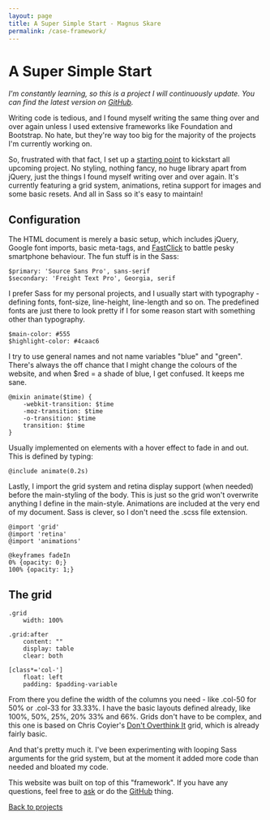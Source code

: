 ```yaml
---
layout: page
title: A Super Simple Start - Magnus Skare
permalink: /case-framework/
---
```


A Super Simple Start
=

*I'm constantly learning, so this is a project I will continuously update. You can find the latest version on <a href="https://github.com/partcoffee/startAgain" taget="_blank">GitHub</a>.*

Writing code is tedious, and I found myself writing the same thing over and over again unless I used extensive frameworks like Foundation and Bootstrap. No hate, but they're way too big for the majority of the projects I'm currently working on.

So, frustrated with that fact, I set up a <a href="https://github.com/partcoffee/startAgain" target="_blank">starting point</a> to kickstart all upcoming project. No styling, nothing fancy, no huge library apart from jQuery, just the things I found myself writing over and over again. It's currently featuring a grid system, animations, retina support for images and some basic resets. And all in Sass so it's easy to maintain!

Configuration
-

The HTML document is merely a basic setup, which includes jQuery, Google font imports, basic meta-tags, and <a href="https://github.com/ftlabs/fastclick" target="_blank">FastClick</a> to battle pesky smartphone behaviour. The fun stuff is in the Sass:

	$primary: 'Source Sans Pro', sans-serif
	$secondary: 'Freight Text Pro', Georgia, serif

I prefer Sass for my personal projects, and I usually start with typography - defining fonts, font-size, line-height, line-length and so on. The predefined fonts are just there to look pretty if I for some reason start with something other than typography.

	$main-color: #555
	$highlight-color: #4caac6

I try to use general names and not name variables "blue" and "green". There's always the off chance that I might change the colours of the website, and when $red = a shade of blue, I get confused. It keeps me sane.


	@mixin animate($time) {
		-webkit-transition: $time
		-moz-transition: $time
		-o-transition: $time
		transition: $time
	}

Usually implemented on elements with a hover effect to fade in and out. This is defined by typing:

	@include animate(0.2s)

Lastly, I import the grid system and retina display support (when needed) before the main-styling of the body. This is just so the grid won't overwrite anything I define in the main-style. Animations are included at the very end of my document. Sass is clever, so I don't need the .scss file extension.

	@import 'grid'
	@import 'retina'
	@import 'animations'

	@keyframes fadeIn
	0% {opacity: 0;}
	100% {opacity: 1;}

The grid
-

	.grid
		width: 100%

	.grid:after
		content: ""
		display: table
		clear: both

	[class*='col-']
		float: left
		padding: $padding-variable

From there you define the width of the columns you need - like .col-50 for 50% or .col-33 for 33.33%. I have the basic layouts defined already, like 100%, 50%, 25%, 20% 33% and 66%. Grids don't have to be complex, and this one is based on Chris Coyier's <a href="http://css-tricks.com/dont-overthink-it-grids/" target="_blank">Don't Overthink It</a> grid, which is already fairly basic.

And that's pretty much it. I've been experimenting with looping Sass arguments for the grid system, but at the moment it added more code than needed and bloated my code.

This website was built on top of this "framework". If you have any questions, feel free to <a href="https://twitter.com/MagnusSkare" target="_blank">ask</a> or do the <a href="https://github.com/partcoffee/startAgain" target="_blank">GitHub</a> thing.

<a href="/projects" class="next">Back to projects</a>